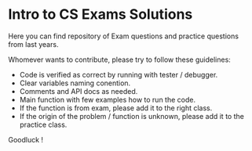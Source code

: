 # Intro to CS Exams Solutions

Here you can find repository of Exam questions and practice questions from last years.

Whomever wants to contribute, please try to follow these guidelines:
- Code is verified as correct by running with tester / debugger.
- Clear variables naming conention.
- Comments and API docs as needed.
- Main function with few examples how to run the code.
- If the function is from exam, please add it to the right class.
- If the origin of the problem / function is unknown, please add it to the practice class.

Goodluck !
